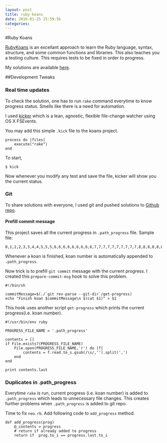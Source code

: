 ```yaml
---
layout: post
title: ruby-koans
date: 2016-01-25 15:59:56
categories:
---
```


#Ruby Koans

[RubyKoans](http://rubykoans.com) is an excellant approach to learn the Ruby language, syntax, structure, and some common functions and libraries. This also teaches you a testing culture. This requires tests to be fixed in order to progress.

My solutions are available [here](https://github.com/yatinsns/ruby-koans).



##Development Tweaks


### Real time updates

To check the solution, one has to run `rake` command everytime to know progress status. Smells like there is a need for automation.

I used [kicker](https://github.com/alloy/kicker) which is a lean, agnostic, flexible file-change watcher using OS X FSEvents.

You may add this simple `.kick` file to the koans project.
	
	process do |files|
  		execute("rake")
	end
	
To start,
	
	$ kick
	
Now whenever you modify any test and save the file, kicker will show you the current status.

### Git

To share solutions with everyone, I used git and pushed solutions to [Github repo](https://github.com/yatinsns/ruby-koans).

#### Prefill commit message


This project saves all the current progress in `.path_progress` file.
Sample file:

	0,1,2,2,3,3,4,4,5,5,5,6,6,6,6,6,6,6,6,6,7,7,7,7,7,7,7,7,7,7,8,8,8,8,8,8,8,8,8,8,9,9,9,9,10,10,10,10,10,10,11,11,11,12,12,12,13,13,13,13,13,13,14,14
	
Whenever a koan is finished, koan number is automatically appended to `.path_progress`.

Now trick is to prefill `git commit` message with the current progress. I created this `prepare-commit-msg` hook to solve this problem.

	#!/bin/sh

	commitMessage=$(./`git rev-parse --git-dir`/get-progress)
	echo "Finish koan $commitMessage\n $(cat $1)" > $1
	

This hook uses another script `get-progress` which prints the current progress(i.e. koan number).

	#!/usr/bin/env ruby

	PROGRESS_FILE_NAME = '.path_progress'

	contents = []
	if File.exists?(PROGRESS_FILE_NAME)
  		File.open(PROGRESS_FILE_NAME,'r') do |f|
    		contents = f.read.to_s.gsub(/\s/,'').split(',')
  		end
	end

	print contents.last
	
### Duplicates in .path_progress

Everytime `rake` is run, current progress (i.e. koan number) is added to `.path_progress` which leads to unnecessary file changes. This creates further problems when `.path_progress` is added to git repo. 

Time to fix `neo.rb`. Add following code to `add_progress` method.

	def add_progress(prog)
		@_contents = progress
		# return if already added to progress
		return if  prog.to_i == progress.last.to_i

